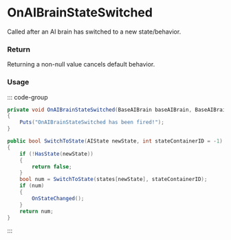 # OnAIBrainStateSwitched
<Badge type="info" text="NPC"/><Badge type="danger" text="Carbon Compatible"/><Badge type="warning" text="Oxide Compatible"/>
Called after an AI brain has switched to a new state/behavior.

### Return
Returning a non-null value cancels default behavior.

### Usage
::: code-group
```csharp [Example]
private void OnAIBrainStateSwitched(BaseAIBrain baseAIBrain, BaseAIBrain self1)
{
	Puts("OnAIBrainStateSwitched has been fired!");
}
```
```csharp [Source — Assembly-CSharp @ BaseAIBrain]
public bool SwitchToState(AIState newState, int stateContainerID = -1)
{
	if (!HasState(newState))
	{
		return false;
	}
	bool num = SwitchToState(states[newState], stateContainerID);
	if (num)
	{
		OnStateChanged();
	}
	return num;
}

```
:::
